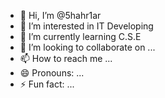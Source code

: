 - 👋 Hi, I’m @5hahr1ar
- 👀 I’m interested in IT Developing
- 🌱 I’m currently learning C.S.E
- 💞️ I’m looking to collaborate on ...
- 📫 How to reach me ...
- 😄 Pronouns: ...
- ⚡ Fun fact: ...

<!---
5hahr1ar/5hahr1ar is a ✨ special ✨ repository because its `README.md` (this file) appears on your GitHub profile.
You can click the Preview link to take a look at your changes.
--->

